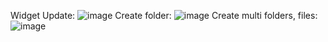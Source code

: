 Widget Update: 
![image](https://github.com/user-attachments/assets/5104c1b8-e200-4bbe-8cc0-f3feb0e6c3f2)
Create folder:
![image](https://github.com/user-attachments/assets/f2e92034-9770-4785-bfae-37e6c1d1932e)
Create multi folders, files:
![image](https://github.com/user-attachments/assets/6704dbb7-1695-49fb-bac2-b3c3437e6df4)

